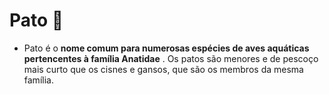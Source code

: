 # Pato :duck:

- Pato é o **nome comum para numerosas espécies de aves aquáticas pertencentes à família Anatidae** . Os patos são menores e de pescoço mais curto que os cisnes e gansos, que são os membros da mesma família.